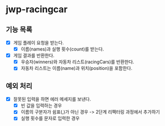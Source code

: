 # jwp-racingcar

## 기능 목록
- [x] 게임 플레이 요청을 받는다.
  - [x] 이름(names)과 실행 횟수(count)를 받는다.
- [x] 게임 결과를 반환한다.
  - [x] 우승자(winners)와 자동차 리스트(racingCars)를 반환한다.
  - [x] 자동차 리스트는 이름(name)과 위치(position)을 포함한다.
  
## 예외 처리
- [x] 잘못된 입력을 하면 에러 메세지를 보낸다.
  - [x] 빈 값을 입력하는 경우
  - [x] 이름의 구분자가 쉼표(,)가 아닌 경우 -> 2단계 리팩터링 과정에서 추가하기
  - [x] 실행 횟수를 문자로 입력한 경우
